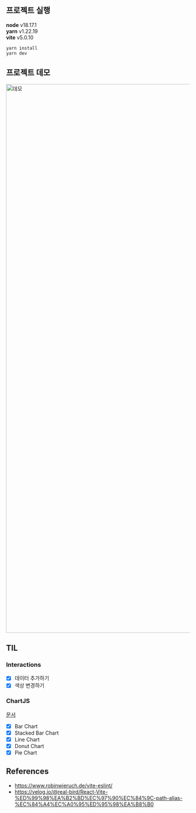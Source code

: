 <img src="https://capsule-render.vercel.app/api?section=header&type=waving&height=300&text=Study%20Charts&color=gradient&fontSize=90&animation=fadeIn" alt="" />
 
## 프로젝트 실행

**node** v18.17.1   
**yarn** v1.22.19   
**vite** v5.0.10   

```
yarn install
yarn dev
```

## 프로젝트 데모

<img width="1500" alt="데모" src="https://github.com/akffkdahffkdgo77/study-charts/assets/52883505/f1a40002-6b27-4316-ab60-a61b9f9ac3cb">

## TIL

### Interactions

-   [x] 데이터 추가하기
-   [x] 색상 변경하기

### ChartJS

[문서](https://react-chartjs-2.js.org/components)

-   [x] Bar Chart
-   [x] Stacked Bar Chart
-   [x] Line Chart
-   [x] Donut Chart
-   [x] Pie Chart

## References
- https://www.robinwieruch.de/vite-eslint/
- https://velog.io/@real-bird/React-Vite-%ED%99%98%EA%B2%BD%EC%97%90%EC%84%9C-path-alias-%EC%84%A4%EC%A0%95%ED%95%98%EA%B8%B0
